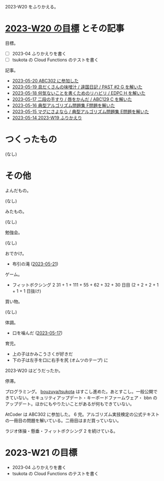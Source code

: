 2023-W20 をふりかえる。

# [2023-W20 の目標][2023-05-14] とその記事

目標。

- ☐ 2023-04 ふりかえりを書く
- ☐ tsukota の Cloud Functions のテストを書く

記事。

- [2023-05-20 ABC302 に参加した][2023-05-20]
- [2023-05-19 具だくさんの味噌汁 / 違国日記 / PAST #2 G を解いた][2023-05-19]
- [2023-05-18 何気ないことを書くためのリハビリ / EDPC H を解いた][2023-05-18]
- [2023-05-17 二段の手すり / 唇をかんだ / ABC129 C を解いた][2023-05-17]
- [2023-05-16 典型アルゴリズム問題集 F問題を解いた][2023-05-16]
- [2023-05-15 マグにさよなら / 典型アルゴリズム問題集 E問題を解いた][2023-05-15]
- [2023-05-14 2023-W19 ふりかえり][2023-05-14]

# つくったもの

(なし)

# その他

よんだもの。

(なし)

みたもの。

(なし)

勉強会。

(なし)

おでかけ。

- 布引の滝 ([2023-05-21])

ゲーム。

- フィットボクシング 2 31 + 1 + 111 + 55 + 62 + 32 + 30 日目 (2 + 2 + 2 + 1 + 1  + 1 日抜け)

買い物。

(なし)

体調。

- 口を噛んだ ([2023-05-17])

育児。

- 上の子はかみこうさくが好きだ
- 下の子は左手を口に右手を尻 (オムツのテープ) に

2023-W20 はどうだったか。

停滞。

プログラミング。 [bouzuya/tsukota] はすこし進めた。あとすこし。一般公開できていない。セキュリティアップデート・キーボードファームウェア・ bbn のアップデート。ほかにもやりたいことがあるが何もできていない。

AtCoder は ABC302 に参加した。 6 完。アルゴリズム実技検定の公式テキストの一冊目の問題を解いている。二冊目はまだ買っていない。

ラジオ体操・懸垂・フィットボクシング 2 を続けている。

# 2023-W21 の目標

- 2023-04 ふりかえりを書く
- tsukota の Cloud Functions のテストを書く

[2023-05-14]: https://blog.bouzuya.net/2023/05/14/
[2023-05-15]: https://blog.bouzuya.net/2023/05/15/
[2023-05-16]: https://blog.bouzuya.net/2023/05/16/
[2023-05-17]: https://blog.bouzuya.net/2023/05/17/
[2023-05-18]: https://blog.bouzuya.net/2023/05/18/
[2023-05-19]: https://blog.bouzuya.net/2023/05/19/
[2023-05-20]: https://blog.bouzuya.net/2023/05/20/
[2023-05-21]: https://blog.bouzuya.net/2023/05/21/
[bouzuya/tsukota]: https://github.com/bouzuya/tsukota
